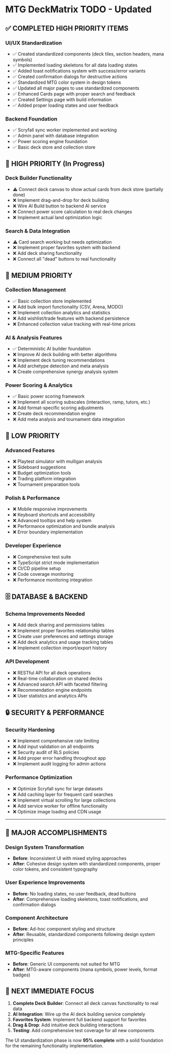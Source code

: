 # MTG DeckMatrix TODO - Updated

## ✅ COMPLETED HIGH PRIORITY ITEMS

### UI/UX Standardization
- ✅ Created standardized components (deck tiles, section headers, mana symbols)
- ✅ Implemented loading skeletons for all data loading states  
- ✅ Added toast notifications system with success/error variants
- ✅ Created confirmation dialogs for destructive actions
- ✅ Standardized MTG color system in design tokens
- ✅ Updated all major pages to use standardized components
- ✅ Enhanced Cards page with proper search and feedback
- ✅ Created Settings page with build information
- ✅ Added proper loading states and user feedback

### Backend Foundation
- ✅ Scryfall sync worker implemented and working
- ✅ Admin panel with database integration
- ✅ Power scoring engine foundation
- ✅ Basic deck store and collection store

## 🔄 HIGH PRIORITY (In Progress)

### Deck Builder Functionality
- ⚠️ Connect deck canvas to show actual cards from deck store (partially done)
- ❌ Implement drag-and-drop for deck building
- ❌ Wire AI Build button to backend AI service
- ❌ Connect power score calculation to real deck changes
- ❌ Implement actual land optimization logic

### Search & Data Integration
- ⚠️ Card search working but needs optimization
- ❌ Implement proper favorites system with backend
- ❌ Add deck sharing functionality
- ❌ Connect all "dead" buttons to real functionality

## 🎯 MEDIUM PRIORITY

### Collection Management
- ✅ Basic collection store implemented
- ❌ Add bulk import functionality (CSV, Arena, MODO)
- ❌ Implement collection analytics and statistics
- ❌ Add wishlist/trade features with backend persistence
- ❌ Enhanced collection value tracking with real-time prices

### AI & Analysis Features
- ✅ Deterministic AI builder foundation
- ❌ Improve AI deck building with better algorithms
- ❌ Implement deck tuning recommendations
- ❌ Add archetype detection and meta analysis
- ❌ Create comprehensive synergy analysis system

### Power Scoring & Analytics
- ✅ Basic power scoring framework
- ❌ Implement all scoring subscales (interaction, ramp, tutors, etc.)
- ❌ Add format-specific scoring adjustments
- ❌ Create deck recommendation engine
- ❌ Add meta analysis and tournament data integration

## 🔧 LOW PRIORITY

### Advanced Features
- ❌ Playtest simulator with mulligan analysis
- ❌ Sideboard suggestions
- ❌ Budget optimization tools
- ❌ Trading platform integration
- ❌ Tournament preparation tools

### Polish & Performance
- ❌ Mobile responsive improvements
- ❌ Keyboard shortcuts and accessibility
- ❌ Advanced tooltips and help system
- ❌ Performance optimization and bundle analysis
- ❌ Error boundary implementation

### Developer Experience
- ❌ Comprehensive test suite
- ❌ TypeScript strict mode implementation
- ❌ CI/CD pipeline setup
- ❌ Code coverage monitoring
- ❌ Performance monitoring integration

## 🗄️ DATABASE & BACKEND

### Schema Improvements Needed
- ❌ Add deck sharing and permissions tables
- ❌ Implement proper favorites relationship tables
- ❌ Create user preferences and settings storage
- ❌ Add deck analytics and usage tracking tables
- ❌ Implement collection import/export history

### API Development
- ❌ RESTful API for all deck operations
- ❌ Real-time collaboration on shared decks
- ❌ Advanced search API with faceted filtering
- ❌ Recommendation engine endpoints
- ❌ User statistics and analytics APIs

## 🔒 SECURITY & PERFORMANCE

### Security Hardening
- ❌ Implement comprehensive rate limiting
- ❌ Add input validation on all endpoints
- ❌ Security audit of RLS policies
- ❌ Add proper error handling throughout app
- ❌ Implement audit logging for admin actions

### Performance Optimization
- ❌ Optimize Scryfall sync for large datasets
- ❌ Add caching layer for frequent card searches
- ❌ Implement virtual scrolling for large collections
- ❌ Add service worker for offline functionality
- ❌ Optimize image loading and CDN usage

---

## 🎉 MAJOR ACCOMPLISHMENTS

### Design System Transformation
- **Before**: Inconsistent UI with mixed styling approaches
- **After**: Cohesive design system with standardized components, proper color tokens, and consistent typography

### User Experience Improvements  
- **Before**: No loading states, no user feedback, dead buttons
- **After**: Comprehensive loading skeletons, toast notifications, and confirmation dialogs

### Component Architecture
- **Before**: Ad-hoc component styling and structure
- **After**: Reusable, standardized components following design system principles

### MTG-Specific Features
- **Before**: Generic UI components not suited for MTG
- **After**: MTG-aware components (mana symbols, power levels, format badges)

## 🚀 NEXT IMMEDIATE FOCUS

1. **Complete Deck Builder**: Connect all deck canvas functionality to real data
2. **AI Integration**: Wire up the AI deck building service completely  
3. **Favorites System**: Implement full backend support for favorites
4. **Drag & Drop**: Add intuitive deck building interactions
5. **Testing**: Add comprehensive test coverage for all new components

The UI standardization phase is now **95% complete** with a solid foundation for the remaining functionality implementation.
